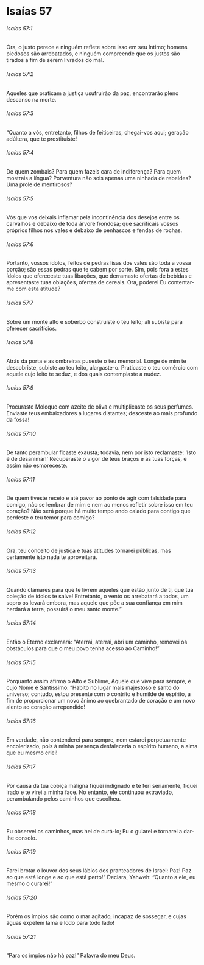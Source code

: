 # Isaías 57

###### Isaías 57:1

Ora, o justo perece e ninguém reflete sobre isso em seu íntimo; homens piedosos são arrebatados, e ninguém compreende que os justos são tirados a fim de serem livrados do mal.

###### Isaías 57:2

Aqueles que praticam a justiça usufruirão da paz, encontrarão pleno descanso na morte.

###### Isaías 57:3

“Quanto a vós, entretanto, filhos de feiticeiras, chegai-vos aqui; geração adúltera, que te prostituíste!

###### Isaías 57:4

De quem zombais? Para quem fazeis cara de indiferença? Para quem mostrais a língua? Porventura não sois apenas uma ninhada de rebeldes? Uma prole de mentirosos?

###### Isaías 57:5

Vós que vos deixais inflamar pela incontinência dos desejos entre os carvalhos e debaixo de toda árvore frondosa; que sacrificais vossos próprios filhos nos vales e debaixo de penhascos e fendas de rochas.

###### Isaías 57:6

Portanto, vossos ídolos, feitos de pedras lisas dos vales são toda a vossa porção; são essas pedras que te cabem por sorte. Sim, pois fora a estes ídolos que ofereceste tuas libações, que derramaste ofertas de bebidas e apresentaste tuas oblações, ofertas de cereais. Ora, poderei Eu contentar-me com esta atitude?

###### Isaías 57:7

Sobre um monte alto e soberbo construíste o teu leito; ali subiste para oferecer sacrifícios.

###### Isaías 57:8

Atrás da porta e as ombreiras puseste o teu memorial. Longe de mim te descobriste, subiste ao teu leito, alargaste-o. Praticaste o teu comércio com aquele cujo leito te seduz, e dos quais contemplaste a nudez.

###### Isaías 57:9

Procuraste Moloque com azeite de oliva e multiplicaste os seus perfumes. Enviaste teus embaixadores a lugares distantes; desceste ao mais profundo da fossa!

###### Isaías 57:10

De tanto perambular ficaste exausta; todavia, nem por isto reclamaste: ‘Isto é de desanimar!’ Recuperaste o vigor de teus braços e as tuas forças, e assim não esmoreceste.

###### Isaías 57:11

De quem tiveste receio e até pavor ao ponto de agir com falsidade para comigo, não se lembrar de mim e nem ao menos refletir sobre isso em teu coração? Não será porque há muito tempo ando calado para contigo que perdeste o teu temor para comigo?

###### Isaías 57:12

Ora, teu conceito de justiça e tuas atitudes tornarei públicas, mas certamente isto nada te aproveitará.

###### Isaías 57:13

Quando clamares para que te livrem aqueles que estão junto de ti, que tua coleção de ídolos te salve! Entretanto, o vento os arrebatará a todos, um sopro os levará embora, mas aquele que põe a sua confiança em mim herdará a terra, possuirá o meu santo monte.”

###### Isaías 57:14

Então o Eterno exclamará: “Aterrai, aterrai, abri um caminho, removei os obstáculos para que o meu povo tenha acesso ao Caminho!”

###### Isaías 57:15

Porquanto assim afirma o Alto e Sublime, Aquele que vive para sempre, e cujo Nome é Santíssimo: “Habito no lugar mais majestoso e santo do universo; contudo, estou presente com o contrito e humilde de espírito, a fim de proporcionar um novo ânimo ao quebrantado de coração e um novo alento ao coração arrependido!

###### Isaías 57:16

Em verdade, não contenderei para sempre, nem estarei perpetuamente encolerizado, pois à minha presença desfaleceria o espírito humano, a alma que eu mesmo criei!

###### Isaías 57:17

Por causa da tua cobiça maligna fiquei indignado e te feri seriamente, fiquei irado e te virei a minha face. No entanto, ele continuou extraviado, perambulando pelos caminhos que escolheu.

###### Isaías 57:18

Eu observei os caminhos, mas hei de curá-lo; Eu o guiarei e tornarei a dar-lhe consolo.

###### Isaías 57:19

Farei brotar o louvor dos seus lábios dos pranteadores de Israel: Paz! Paz ao que está longe e ao que está perto!” Declara, Yahweh: “Quanto a ele, eu mesmo o curarei!”

###### Isaías 57:20

Porém os ímpios são como o mar agitado, incapaz de sossegar, e cujas águas expelem lama e lodo para todo lado!

###### Isaías 57:21

“Para os ímpios não há paz!” Palavra do meu Deus.


